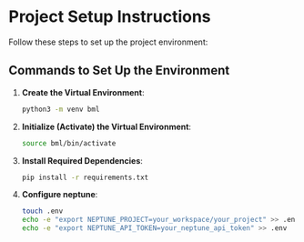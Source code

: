 # Project Setup Instructions

Follow these steps to set up the project environment:

## Commands to Set Up the Environment

1. **Create the Virtual Environment**:
   ```bash
   python3 -m venv bml
   ```

2. **Initialize (Activate) the Virtual Environment**:

    ```bash
    source bml/bin/activate
    ```

3. **Install Required Dependencies**:
   ```bash
   pip install -r requirements.txt
   ```

4. **Configure neptune**:
   ```bash
   touch .env
   echo -e "export NEPTUNE_PROJECT=your_workspace/your_project" >> .env
   echo -e "export NEPTUNE_API_TOKEN=your_neptune_api_token" >> .env
   ```
